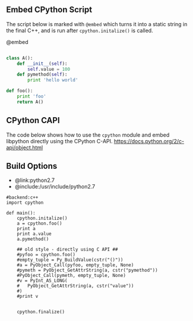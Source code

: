 Embed CPython Script
-------------

The script below is marked with `@embed` which turns it into a static string in the final C++,
and is run after `cpython.initalize()` is called.


@embed
```python

class A():
	def __init__(self):
		self.value = 100
	def pymethod(self):
		print 'hello world'

def foo():
	print 'foo'
	return A()

```
CPython CAPI
------------
The code below shows how to use the `cpython` module and embed libpython directly using the CPython C-API.
https://docs.python.org/2/c-api/object.html

Build Options
-------------
* @link:python2.7
* @include:/usr/include/python2.7
```rusthon
#backend:c++
import cpython

def main():
	cpython.initalize()
	a = cpython.foo()
	print a
	print a.value
	a.pymethod()

	## old style - directly using C API ##
	#pyfoo = cpython.foo()
	#empty_tuple = Py_BuildValue(cstr("()"))
	#a = PyObject_Call(pyfoo, empty_tuple, None)
	#pymeth = PyObject_GetAttrString(a, cstr("pymethod"))
	#PyObject_Call(pymeth, empty_tuple, None)
	#v = PyInt_AS_LONG(
	#	PyObject_GetAttrString(a, cstr("value"))
	#)
	#print v


	cpython.finalize()

```